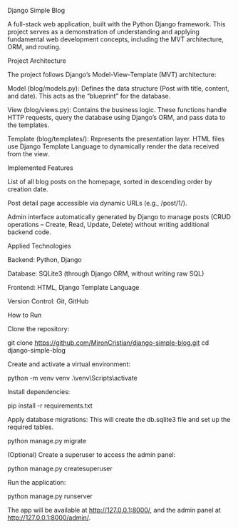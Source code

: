 Django Simple Blog

A full-stack web application, built with the Python Django framework.
This project serves as a demonstration of understanding and applying fundamental web development concepts, including the MVT architecture, ORM, and routing.

Project Architecture

The project follows Django’s Model-View-Template (MVT) architecture:

Model (blog/models.py): Defines the data structure (Post with title, content, and date). This acts as the “blueprint” for the database.

View (blog/views.py): Contains the business logic. These functions handle HTTP requests, query the database using Django’s ORM, and pass data to the templates.

Template (blog/templates/): Represents the presentation layer. HTML files use Django Template Language to dynamically render the data received from the view.

Implemented Features

List of all blog posts on the homepage, sorted in descending order by creation date.

Post detail page accessible via dynamic URLs (e.g., /post/1/).

Admin interface automatically generated by Django to manage posts (CRUD operations – Create, Read, Update, Delete) without writing additional backend code.

Applied Technologies

Backend: Python, Django

Database: SQLite3 (through Django ORM, without writing raw SQL)

Frontend: HTML, Django Template Language

Version Control: Git, GitHub

How to Run

Clone the repository:

git clone https://github.com/MironCristian/django-simple-blog.git
cd django-simple-blog


Create and activate a virtual environment:

python -m venv venv
.\venv\Scripts\activate


Install dependencies:

pip install -r requirements.txt


Apply database migrations:
This will create the db.sqlite3 file and set up the required tables.

python manage.py migrate


(Optional) Create a superuser to access the admin panel:

python manage.py createsuperuser


Run the application:

python manage.py runserver


The app will be available at http://127.0.0.1:8000/, and the admin panel at http://127.0.0.1:8000/admin/.